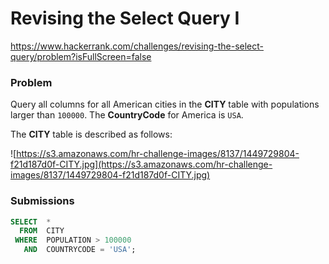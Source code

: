 # Revising the Select Query I

https://www.hackerrank.com/challenges/revising-the-select-query/problem?isFullScreen=false

### Problem

Query all columns for all American cities in the **CITY** table with populations larger than `100000`. The **CountryCode** for America is `USA`.

The **CITY** table is described as follows:

![https://s3.amazonaws.com/hr-challenge-images/8137/1449729804-f21d187d0f-CITY.jpg](https://s3.amazonaws.com/hr-challenge-images/8137/1449729804-f21d187d0f-CITY.jpg)

### Submissions

```sql
SELECT  *
  FROM  CITY
 WHERE  POPULATION > 100000
   AND  COUNTRYCODE = 'USA';
```